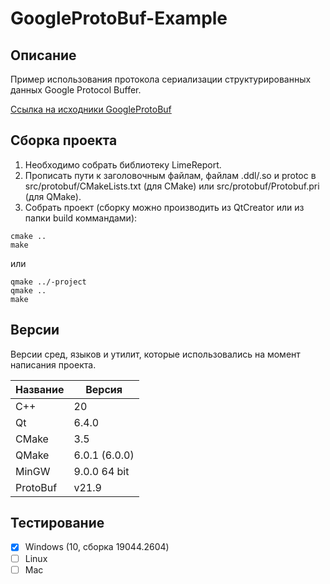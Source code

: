 # GoogleProtoBuf-Example

## Описание

Пример использования протокола сериализации структурированных данных Google Protocol Buffer.

[Ссылка на исходники GoogleProtoBuf](https://github.com/protocolbuffers/protobuf "GoogleProtoBuf")

## Сборка проекта

1. Необходимо собрать библиотеку LimeReport.
2. Прописать пути к заголовочным файлам, файлам .ddl/.so и protoc в src/protobuf/CMakeLists.txt (для CMake) или src/protobuf/Protobuf.pri (для QMake).
3. Собрать проект (cборку можно производить из QtCreator или из папки build коммандами):

```
cmake ..
make
```
или

```
qmake ../-project
qmake ..
make
```

## Версии

Версии сред, языков и утилит, которые использовались на момент написания проекта.

| Название   | Версия               |
| -----------|----------------------|
| C++        | 20                   |
| Qt         | 6.4.0                |
| CMake      | 3.5                  |
| QMake      | 6.0.1 (6.0.0)        |
| MinGW      | 9.0.0 64 bit         |
| ProtoBuf   | v21.9                |

## Тестирование

- [x] Windows (10, сборка 19044.2604)
- [ ] Linux
- [ ] Mac
